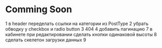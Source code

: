 # Comming Soon

1 в header переделать ссылки на категории из PostType 
2 убрать обводку у checkbox и radio button
3 404
4 добавить пагинацию
7 в кабинете при редактировании сделать кнопки одинаковой высоты
8 сделать скелетон загрузки данных
9 
 